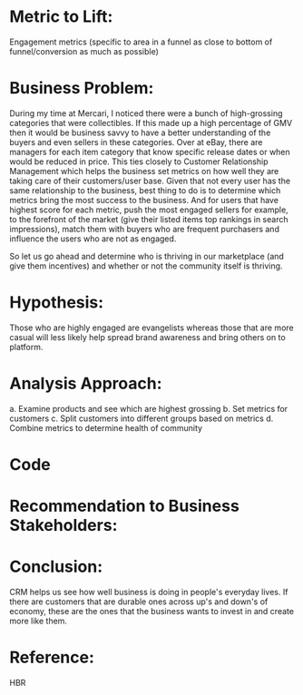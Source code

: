 # Metric to Lift:

Engagement metrics (specific to area in a funnel as close to bottom of funnel/conversion as much as possible)


# Business Problem:

During my time at Mercari, I noticed there were a bunch of high-grossing categories that were collectibles. If this made up a high percentage of GMV then it would be business savvy to have a better understanding of the buyers and even sellers in these categories.
Over at eBay, there are managers for each item category that know specific release dates or when would be reduced in price. This ties closely to Customer
Relationship Management which helps the business set metrics on how well they are taking care of their customers/user base. Given that not every user has the same relationship to the business, best thing to do is to 
determine which metrics bring the most success to the business. And for users that have highest score for each metric, push the most engaged sellers for example, to the forefront of the market (give their listed items top rankings in search impressions), match them with buyers who are frequent purchasers and influence the users who are not as engaged.

So let us go ahead and determine who is thriving in our marketplace (and give them incentives) and whether or not the community itself is thriving.

# Hypothesis:

Those who are highly engaged are evangelists whereas those that are more casual will less likely help spread brand awareness and bring others on to platform.

# Analysis Approach:

a. Examine products and see which are highest grossing
b. Set metrics for customers
c. Split customers into different groups based on metrics
d. Combine metrics to determine health of community

# Code


# Recommendation to Business Stakeholders:


# Conclusion:

CRM helps us see how well business is doing in people's everyday lives. If there are customers that are durable ones across up's and down's of economy, these are the ones that the business wants to invest in and create more like them.


# Reference: 

HBR
